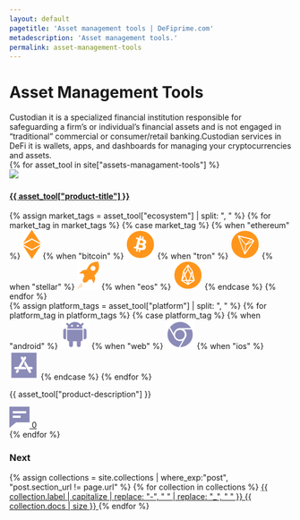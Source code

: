 ```yaml
---
layout: default
pagetitle: 'Asset management tools | DeFiprime.com'
metadescription: 'Asset management tools.'
permalink: asset-management-tools
---
```


<h1>Asset Management Tools</h1>
<div class="custodian_description">
Custodian it is a specialized financial institution responsible for safeguarding a firm’s or individual’s financial assets and is not engaged in “traditional” commercial or consumer/retail banking.Custodian services in DeFi it is wallets, apps, and dashboards for managing your cryptocurrencies and assets.
</div>
<section id='assets_cards'>
    {% for asset_tool in site["assets-managament-tools"] %}
        <article class="asset_tool_card">
            <img src="{{ asset_tool['image'] }}">
            <h4><a href="{{ asset_tool['product-url']}} ">{{ asset_tool["product-title"] }}</a></h4>
            <div class="asset-tool-tags">
                {% assign market_tags = asset_tool["ecosystem"] | split: ", " %}
                {% for market_tag in market_tags %}
                    {% case market_tag %}
                        {% when "ethereum" %}
                            <img title="Built on Ethereum or related to Ethereum ecosystem" src="images/eth.svg" />
                        {% when "bitcoin" %}
                            <img title="Using Bitcoin ecosystem" src="images/btc.svg" />
                        {% when "tron" %}
                            <img title="Built on Tron or related to Tron ecosystem" src="images/tron.svg" />
                        {% when "stellar" %}
                            <img title="Built on Stellar or related to Stellar ecosystem" src="images/stellar.svg" />
                        {% when "eos" %}
                            <img title="Built on EOS or related to EOS ecosystem" src="images/eos.svg" />
                    {% endcase %}
                {% endfor %}
                <div class="tags_separator"></div>
                {% assign platform_tags = asset_tool["platform"] | split: ", " %}
                {% for platform_tag in platform_tags %}
                    {% case platform_tag %}
                        {% when "android" %}
                            <img src="/images/android.svg" title="Mobile wallet for Android">
                        {% when "web" %}
                            <img src="/images/web.svg" title="Browser based wallet">
                        {% when "ios" %}
                            <img src="/images/ios.svg" title="Mobile wallet for iOS">
                    {% endcase %}
                {% endfor %}
            </div>
            <p>{{ asset_tool["product-description"] }}</p>
            <div title="Would you recommend this product?" class="comments">
                <a href="/product/{{ asset_tool.product-title | slugify: 'latin'}}">
                    <img src="/images/no_comment.svg">
                    <span>0</span>
                </a>
            </div>
        </article>
    {% endfor %}
</section>
<section class="read_next">
    <h3>Next</h3>
    <div class='reading_next_links'>
        {% assign collections = site.collections | where_exp:"post", "post.section_url != page.url" %}
        {% for collection in collections %}
            <a href="{{ collection.section_url }}">
                {{ collection.label | capitalize | replace: "-", " " | replace: "_", " " }}
                <span class="articles_count">{{ collection.docs | size }}</span>
            </a>
        {% endfor %}
    </div>
</section>